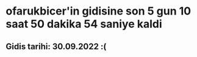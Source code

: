 # ofarukbicer'in gidisine son 5 gun 10 saat 50 dakika 54 saniye kaldi

## Gidis tarihi: 30.09.2022 :(
